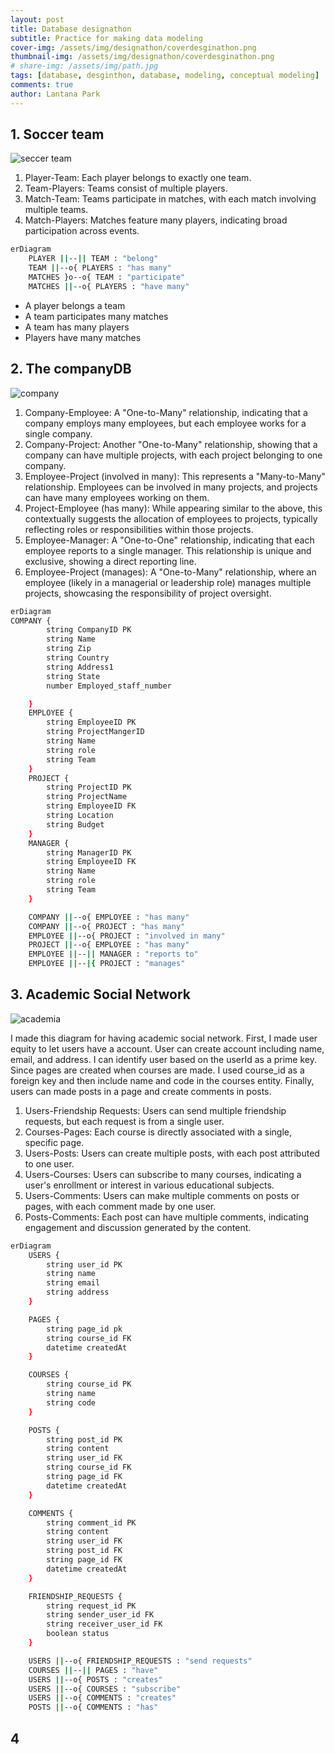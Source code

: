 ```yaml
---
layout: post
title: Database designathon
subtitle: Practice for making data modeling
cover-img: /assets/img/designathon/coverdesginathon.png
thumbnail-img: /assets/img/designathon/coverdesginathon.png
# share-img: /assets/img/path.jpg
tags: [database, desginthon, database, modeling, conceptual modeling]
comments: true
author: Lantana Park
---
```


## 1. Soccer team

![seccer team](/assets/img/designathon/mermaid-diagram-2024-02-26-102446.png)

1. Player-Team: Each player belongs to exactly one team.
2. Team-Players: Teams consist of multiple players.
3. Match-Team: Teams participate in matches, with each match involving multiple teams.
4. Match-Players: Matches feature many players, indicating broad participation across events.

```bash
erDiagram
    PLAYER ||--|| TEAM : "belong"
    TEAM ||--o{ PLAYERS : "has many"
    MATCHES }o--o{ TEAM : "participate"
    MATCHES ||--o{ PLAYERS : "have many"
```

- A player belongs a team
- A team participates many matches
- A team has many players
- Players have many matches

## 2. The companyDB

![company](/assets/img/designathon/mermaid-diagram-2024-03-04-184246.png)

1. Company-Employee: A "One-to-Many" relationship, indicating that a company employs many employees, but each employee works for a single company.
2. Company-Project: Another "One-to-Many" relationship, showing that a company can have multiple projects, with each project belonging to one company.
3. Employee-Project (involved in many): This represents a "Many-to-Many" relationship. Employees can be involved in many projects, and projects can have many employees working on them.
4. Project-Employee (has many): While appearing similar to the above, this contextually suggests the allocation of employees to projects, typically reflecting roles or responsibilities within those projects.
5. Employee-Manager: A "One-to-One" relationship, indicating that each employee reports to a single manager. This relationship is unique and exclusive, showing a direct reporting line.
6. Employee-Project (manages): A "One-to-Many" relationship, where an employee (likely in a managerial or leadership role) manages multiple projects, showcasing the responsibility of project oversight.

```bash
erDiagram
COMPANY {
        string CompanyID PK
        string Name
        string Zip
        string Country
        string Address1
        string State
        number Employed_staff_number

    }
    EMPLOYEE {
        string EmployeeID PK
        string ProjectMangerID
        string Name
        string role
        string Team
    }
    PROJECT {
        string ProjectID PK
        string ProjectName
        string EmployeeID FK
        string Location
        string Budget
    }
    MANAGER {
        string ManagerID PK
        string EmployeeID FK
        string Name
        string role
        string Team
    }

    COMPANY ||--o{ EMPLOYEE : "has many"
    COMPANY ||--o{ PROJECT : "has many"
    EMPLOYEE ||--o{ PROJECT : "involved in many"
    PROJECT ||--o{ EMPLOYEE : "has many"
    EMPLOYEE ||--|| MANAGER : "reports to"
    EMPLOYEE ||--|{ PROJECT : "manages"
```

## 3. Academic Social Network

![academia](/assets/img/designathon/mermaid-diagram-2024-03-04-181937.png)

I made this diagram for having academic social network. First, I made user equity to let users have a account. User can create account including name, email, and address. I can identify user based on the userId as a prime key. Since pages are created when courses are made. I used course_id as a foreign key and then include name and code in the courses entity. Finally, users can made posts in a page and create comments in posts.

1. Users-Friendship Requests: Users can send multiple friendship requests, but each request is from a single user.
2. Courses-Pages: Each course is directly associated with a single, specific page.
3. Users-Posts: Users can create multiple posts, with each post attributed to one user.
4. Users-Courses: Users can subscribe to many courses, indicating a user's enrollment or interest in various educational subjects.
5. Users-Comments: Users can make multiple comments on posts or pages, with each comment made by one user.
6. Posts-Comments: Each post can have multiple comments, indicating engagement and discussion generated by the content.

```bash
erDiagram
    USERS {
        string user_id PK
        string name
        string email
        string address
    }

    PAGES {
        string page_id pk
        string course_id FK
        datetime createdAt
    }

    COURSES {
        string course_id PK
        string name
        string code
    }

    POSTS {
        string post_id PK
        string content
        string user_id FK
        string course_id FK
        string page_id FK
        datetime createdAt
    }

    COMMENTS {
        string comment_id PK
        string content
        string user_id FK
        string post_id FK
        string page_id FK
        datetime createdAt
    }

    FRIENDSHIP_REQUESTS {
        string request_id PK
        string sender_user_id FK
        string receiver_user_id FK
        boolean status
    }

    USERS ||--o{ FRIENDSHIP_REQUESTS : "send requests"
    COURSES ||--|| PAGES : "have"
    USERS ||--o{ POSTS : "creates"
    USERS ||--o{ COURSES : "subscribe"
    USERS ||--o{ COMMENTS : "creates"
    POSTS ||--o{ COMMENTS : "has"
```

## 4 
